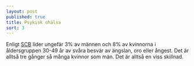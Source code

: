 ```yaml
---
layout: post
published: true
title: Psykisk ohälsa
sort: 3
---
```



Enligt [SCB](http://www.scb.se/Statistik/_Publikationer/LE0101_2012I13_BR_00_LE127BR1501.pdf) lider ungefär 3% av männen och 8% av kvinnorna i åldersgruppen 30-49 år av svåra besvär av ängslan, oro eller ångest. Det är alltså tre gånger så många kvinnor som män. Det är alltså en viss skillnad.
